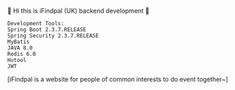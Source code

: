 :whale: Hi this is iFindpal (UK) backend development :green_heart:

    Development Tools: 
    Spring Boot 2.3.7.RELEASE 
    Spring Security 2.3.7.RELEASE
    MyBatis 
    JAVA 8.0
    Redis 6.0
    Hutool
    JWT


[iFindpal is a website for people of common interests to do event together~]

